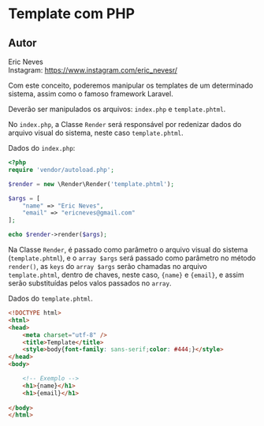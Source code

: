Template com PHP
==========

Autor
----------
Eric Neves  
Instagram: https://www.instagram.com/eric_nevesr/

Com este conceito, poderemos manipular os templates de um determinado sistema, assim como o famoso framework Laravel.

Deverão ser manipulados os arquivos: `index.php` e `template.phtml`. 

No `index.php`, a Classe `Render` será responsável por redenizar dados do arquivo visual do sistema, neste caso `template.phtml`.

Dados do `index.php`:

```php
<?php 
require 'vendor/autoload.php';

$render = new \Render\Render('template.phtml');

$args = [
    "name" => "Eric Neves",
    "email" => "ericneves@gmail.com"
];

echo $render->render($args);

```
Na Classe `Render`, é passado como parâmetro o arquivo visual do sistema (`template.phtml`), e o `array $args` será passado como parâmetro no método `render()`, as `keys` do `array $args` serão chamadas no arquivo `template.phtml`, dentro de chaves, neste caso, `{name}` e `{email}`, e assim serão substituídas pelos valos passados no `array`.

Dados do `template.phtml`.

```html
<!DOCTYPE html>
<html>
<head>
    <meta charset="utf-8" />
    <title>Template</title>
    <style>body{font-family: sans-serif;color: #444;}</style>
</head>
<body>

    <!-- Exemplo -->
    <h1>{name}</h1>
    <h1>{email}</h1>
    
</body>
</html>
```
